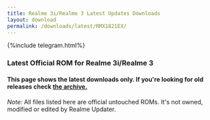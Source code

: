 ```yaml
---
title: Realme 3i/Realme 3 Latest Updates Downloads
layout: download
permalink: /downloads/latest/RMX1821EX/
---
```

<script>
    $(document).ready(function () {
        loadLatest("RMX1821EX");
    });
</script>

{%include telegram.html%}

<div class="col-12 mx-auto">
    <h3 class="title bg-light p-2 rounded">Latest Official ROM for Realme 3i/Realme 3</h3>
    <h4>This page shows the latest downloads only. If you're looking for old releases check
        <a href="/downloads/archive/RMX1821EX/">the archive.</a></h4>
    <p><i>Note: </i>All files listed here are official untouched ROMs.
        It's not owned, modified or edited by Realme Updater.</p>
    <div id="downloads">
    </div>
</div>